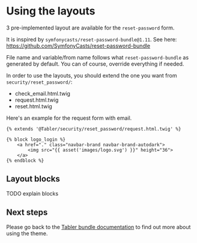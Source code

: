 # Using the layouts

3 pre-implemented layout are available for the `reset-password` form.

It is inspired by `symfonycasts/reset-password-bundle@1.11`.
See here: https://github.com/SymfonyCasts/reset-password-bundle

File name and variable/from name follows what `reset-password-bundle` as generated by default.
You can of course, override everything if needed.

In order to use the layouts, you should extend the one you want from `security/reset_password/`:
- check_email.html.twig
- request.html.twig
- reset.html.twig

Here's an example for the request form with email.
```twig
{% extends '@Tabler/security/reset_password/request.html.twig' %}

{% block logo_login %}
    <a href="." class="navbar-brand navbar-brand-autodark">
        <img src="{{ asset('images/logo.svg') }}" height="36">
    </a>
{% endblock %}
```

## Layout blocks

TODO explain blocks

## Next steps

Please go back to the [Tabler bundle documentation](README.md) to find out more about using the theme.
